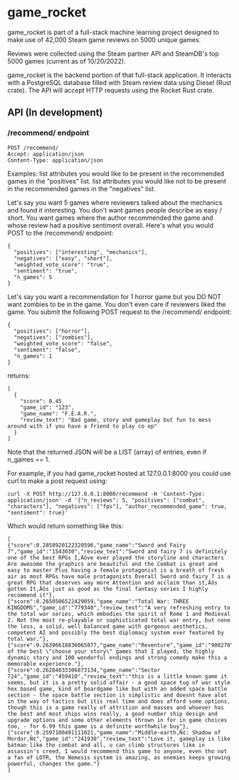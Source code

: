 # game_rocket

game_rocket is part of a full-stack machine learning project designed to make use of 42,000 Steam game reviews on 5000 unique games.

Reviews were collected using the Steam partner API and SteamDB's top 5000 games (current as of 10/20/2022).

game_rocket is the backend portion of that full-stack application. It interacts with a PostgreSQL database filled with Steam review data using Diesel (Rust crate). The API will accept HTTP requests using the Rocket Rust crate.

## API (In development)

### /recommend/ endpoint
```
POST /recommend/
Accept: application/json
Content-Type: application/json
```

Examples:
list attributes you would like to be present in the recommended games in the "positives" list.
list attributes you would like not to be present in the recommended games in the "negatives" list.


Let's say you want 5 games where reviewers talked about the mechanics and found it interesting.
You don't want games people describe as easy / short.
You want games where the author recommended the game and whose review had a positive sentiment overall.
Here's what you would POST to the /recommend/ endpoint:
```
{
  "positives": ["interesting", "mechanics"],
  "negatives": ["easy", "short"],
  "weighted_vote_score": "true",
  "sentiment": "true",
  "n_games": 5
}
```

Let's say you want a recommendation for 1 horror game but you DO NOT want zombies to be in the game.
You don't even care if reviewers liked the game. You submit the following POST request to the /recommend/ endpoint:
```
{
  "positives": ["horror"],
  "negatives": ["zombies"],
  "weighted_vote_score": "false",
  "sentiment": "false",
  "n_games": 1
}
```

returns:
```
[
  {
    "score": 0.45
    "game_id": "123",
    "game_name": "F.E.A.R.",
    "review_text": "Bad game, story and gameplay but fun to mess around with if you have a friend to play co op"
  }
]
```

Note that the returned JSON will be a LIST (array) of entries, even if n_games == 1.

For example, if you had game_rocket hosted at 127.0.0.1:8000 you could use curl to make a post request using:
```
curl -X POST http://127.0.0.1:8000/recommend -H 'Content-Type: application/json' -d '{"n_reviews": 5, "positives": ["combat", "characters"], "negatives": ["fps"], "author_recommended_game": true, "sentiment": true}'
```
Which would return something like this:
```
[
{"score":0.2858920122320596,"game_name":"Sword and Fairy 7","game_id":"1543030","review_text":"Sword and fairy 7 is definitely one of the best RPGs I‚Äôve ever played the storyline and characters Are awesome the graphics are beautiful and the Combat is great and easy to master Plus having a female protagonist is a breath of fresh air as most RPGs have male protagonists Overall Sword and fairy 7 is a great RPG that deserves way more Attention and acclaim than it‚Äôs gotten It‚Äôs just as good as the final fantasy series I highly recommend it"},
{"score":0.2650506522429059,"game_name":"Total War: THREE KINGDOMS","game_id":"779340","review_text":"A very refreshing entry to the total war series, which embodies the spirit of Rome 1 and Medieval 2. Not the most re-playable or sophisticated total war entry, but none the less, a solid, well balanced game with gorgeous aesthetics, competent AI and possibly the best diplomacy system ever featured by total war."},{"score":0.26396618836065877,"game_name":"Reventure","game_id":"900270","review_text":"One of the best \"choose your story\" games that I played, the highly dynamic story and 100 wonderful endings and strong comedy make this a memorable experience."},
{"score":0.26284833306873134,"game_name":"Sector 724","game_id":"459410","review_text":"this is a little known game it seems, but it is a pretty solid affair - a good space tug of war style hex based game, kind of boardgame like but with an added space battle section - the space battle section is simplistic and doesnt have alot in the way of tactics but itis real time and does afford some options, though this is a game really of attrition and masses and whoever has the best and most ships wins really, a good number ship design and upgrade options and some other elements thrown in for in game choices too, - for 6.99 this game is a definite worthwhile buy"},
{"score":0.2597100491111021,"game_name":"Middle-earth‚Ñ¢: Shadow of Mordor‚Ñ¢","game_id":"241930","review_text":"Love it, gameplay is like batman like the combat and all, u can climb structures like in assassin's creed, I would recommend this game to anyone, even tho not a fan of LOTR, the Nemesis system is amazing, as enemies keeps growing powerful, changes the game."}
]
```
